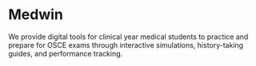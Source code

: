 # Medwin
We provide digital tools for clinical year medical students to practice and prepare for OSCE exams through interactive simulations, history-taking guides, and performance tracking.
